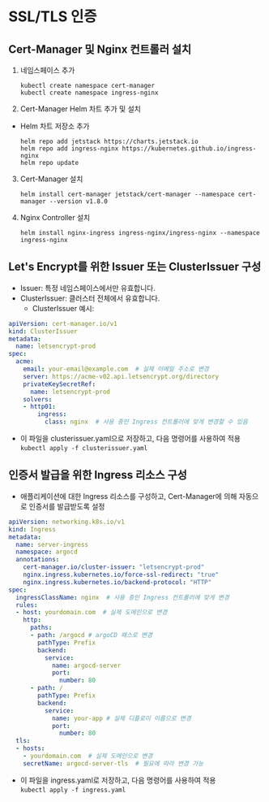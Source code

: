 # SSL/TLS 인증

## Cert-Manager 및 Nginx 컨트롤러 설치

1. 네임스페이스 추가   
   ```
   kubectl create namespace cert-manager  
   kubectl create namespace ingress-nginx  
   ```  

2. Cert-Manager Helm 차트 추가 및 설치   

  - Helm 차트 저장소 추가

    ```
    helm repo add jetstack https://charts.jetstack.io
    helm repo add ingress-nginx https://kubernetes.github.io/ingress-nginx
    helm repo update
    ```

3. Cert-Manager 설치
     
   ```
   helm install cert-manager jetstack/cert-manager --namespace cert-manager --version v1.8.0
   ```

4. Nginx Controller 설치
   
   ``` 
   helm install nginx-ingress ingress-nginx/ingress-nginx --namespace ingress-nginx
   ```

## Let's Encrypt를 위한 Issuer 또는 ClusterIssuer 구성

  - Issuer: 특정 네임스페이스에서만 유효합니다.   
  - ClusterIssuer: 클러스터 전체에서 유효합니다.   
    - ClusterIssuer 예시:
```yaml
apiVersion: cert-manager.io/v1
kind: ClusterIssuer
metadata:
  name: letsencrypt-prod
spec:
  acme:
    email: your-email@example.com  # 실제 이메일 주소로 변경
    server: https://acme-v02.api.letsencrypt.org/directory
    privateKeySecretRef:
      name: letsencrypt-prod
    solvers:
    - http01:
        ingress:
          class: nginx  # 사용 중인 Ingress 컨트롤러에 맞게 변경할 수 있음
```

  - 이 파일을 clusterissuer.yaml으로 저장하고, 다음 명령어를 사용하여 적용   
    ``` kubectl apply -f clusterissuer.yaml ```   

## 인증서 발급을 위한 Ingress 리소스 구성
   - 애플리케이션에 대한 Ingress 리소스를 구성하고, Cert-Manager에 의해 자동으로 인증서를 발급받도록 설정   
```yaml
apiVersion: networking.k8s.io/v1
kind: Ingress
metadata:
  name: server-ingress
  namespace: argocd
  annotations:
    cert-manager.io/cluster-issuer: "letsencrypt-prod"
    nginx.ingress.kubernetes.io/force-ssl-redirect: "true"
    nginx.ingress.kubernetes.io/backend-protocol: "HTTP"
spec:
  ingressClassName: nginx  # 사용 중인 Ingress 컨트롤러에 맞게 변경
  rules:
  - host: yourdomain.com  # 실제 도메인으로 변경
    http:
      paths:
      - path: /argocd # argoCD 패스로 변경
        pathType: Prefix
        backend:
          service:
            name: argocd-server
            port:
              number: 80
      - path: /
        pathType: Prefix
        backend:
          service:
            name: your-app # 실제 디플로이 이름으로 변경
            port:
              number: 80
  tls:
  - hosts:
    - yourdomain.com  # 실제 도메인으로 변경
    secretName: argocd-server-tls  # 필요에 따라 변경 가능
```

  - 이 파일을 ingress.yaml로 저장하고, 다음 명령어를 사용하여 적용   
    ``` kubectl apply -f ingress.yaml ```
